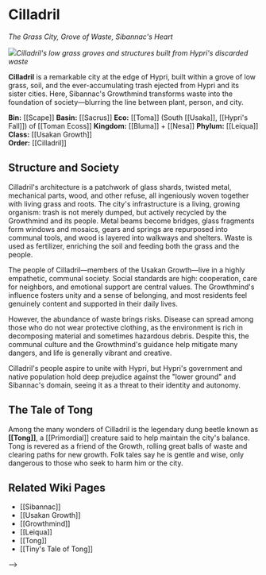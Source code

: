 <!-- wiki-header-section:start -->
# Cilladril
_The Grass City, Grove of Waste, Sibannac's Heart_

<img src="wiki_images/Cilladril.png"><i>Cilladril's low grass groves and structures built from Hypri's discarded waste</i></img>

**Cilladril** is a remarkable city at the edge of Hypri, built within a grove of low grass, soil, and the ever-accumulating trash ejected from Hypri and its sister cities. Here, Sibannac's Growthmind transforms waste into the foundation of society—blurring the line between plant, person, and city.

<!-- wiki-header-section:end -->

**Bin:** [[Scape]]
**Basin:** [[Sacrus]]
**Eco:** [[Toma]] (South [[Usaka]], [[Hypri's Fall]]) of [[Toman Ecoss]]
**Kingdom:** [[Bluma]] + [[Nesa]]
**Phylum:** [[Leiqua]]  
**Class:** [[Usakan Growth]]  
**Order:** [[Cilladril]]

## Structure and Society

Cilladril's architecture is a patchwork of glass shards, twisted metal, mechanical parts, wood, and other refuse, all ingeniously woven together with living grass and roots. The city's infrastructure is a living, growing organism: trash is not merely dumped, but actively recycled by the Growthmind and its people. Metal beams become bridges, glass fragments form windows and mosaics, gears and springs are repurposed into communal tools, and wood is layered into walkways and shelters. Waste is used as fertilizer, enriching the soil and feeding both the grass and the people.

The people of Cilladril—members of the Usakan Growth—live in a highly empathetic, communal society. Social standards are high: cooperation, care for neighbors, and emotional support are central values. The Growthmind's influence fosters unity and a sense of belonging, and most residents feel genuinely content and supported in their daily lives.

However, the abundance of waste brings risks. Disease can spread among those who do not wear protective clothing, as the environment is rich in decomposing material and sometimes hazardous debris. Despite this, the communal culture and the Growthmind's guidance help mitigate many dangers, and life is generally vibrant and creative.

Cilladril's people aspire to unite with Hypri, but Hypri's government and native population hold deep prejudice against the "lower ground" and Sibannac's domain, seeing it as a threat to their identity and autonomy.



## The Tale of Tong

Among the many wonders of Cilladril is the legendary dung beetle known as **[[Tong]]**, a [[Primordial]] creature said to help maintain the city's balance. Tong is revered as a friend of the Growth, rolling great balls of waste and clearing paths for new growth. Folk tales say he is gentle and wise, only dangerous to those who seek to harm him or the city.

## Related Wiki Pages

- [[Sibannac]]
- [[Usakan Growth]]
- [[Growthmind]]
- [[Leiqua]]
- [[Tong]]
- [[Tiny's Tale of Tong]]

-->

<!-- not-for-live-publishing:start -->
<!-- obsidian-pull:start -->

<!-- obsidian-pull:end -->
<!-- not-for-live-publishing:end -->